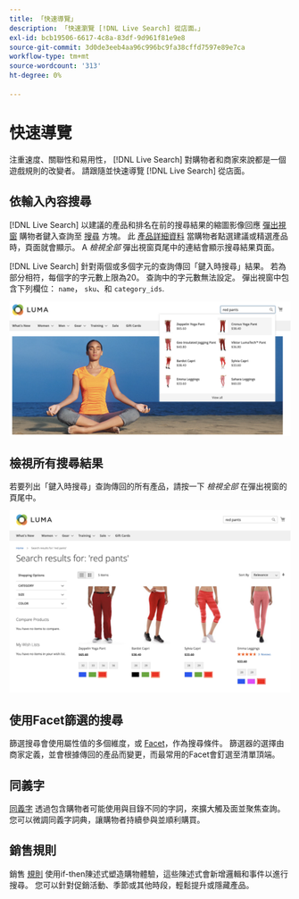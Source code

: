 ```yaml
---
title: 「快速導覽」
description: 「快速瀏覽 [!DNL Live Search] 從店面。」
exl-id: bcb19506-6617-4c8a-83df-9d961f81e9e8
source-git-commit: 3d0de3eeb4aa96c996bc9fa38cffd7597e89e7ca
workflow-type: tm+mt
source-wordcount: '313'
ht-degree: 0%

---
```


# 快速導覽

注重速度、關聯性和易用性， [!DNL Live Search] 對購物者和商家來說都是一個遊戲規則的改變者。 請跟隨並快速導覽 [!DNL Live Search] 從店面。

## 依輸入內容搜尋

[!DNL Live Search] 以建議的產品和排名在前的搜尋結果的縮圖影像回應 [彈出視窗](storefront-popover.md) 購物者鍵入查詢至 [搜尋](https://experienceleague.adobe.com/docs/commerce-admin/catalog/catalog/search/search.html#quick-search) 方塊。 此 [產品詳細資料](https://experienceleague.adobe.com/docs/commerce-admin/start/storefront/storefront.html#product-page) 當購物者點選建議或精選產品時，頁面就會顯示。 A _檢視全部_ 彈出視窗頁尾中的連結會顯示搜尋結果頁面。

[!DNL Live Search] 針對兩個或多個字元的查詢傳回「鍵入時搜尋」結果。 若為部分相符，每個字的字元數上限為20。 查詢中的字元數無法設定。 彈出視窗中包含下列欄位： `name`， `sku`、和 `category_ids`.

![店面範例 — 鍵入時進行搜尋](assets/storefront-search-as-you-type.png)

## 檢視所有搜尋結果

若要列出「鍵入時搜尋」查詢傳回的所有產品，請按一下 _檢視全部_ 在彈出視窗的頁尾中。

![店面範例 — 價格層面](assets/storefront-view-all-search-results.png)

## 使用Facet篩選的搜尋

篩選搜尋會使用屬性值的多個維度，或 [Facet](facets.md)，作為搜尋條件。 篩選器的選擇由商家定義，並會根據傳回的產品而變更，而最常用的Facet會釘選至清單頂端。

## 同義字

[同義字](synonyms.md) 透過包含購物者可能使用與目錄不同的字詞，來擴大觸及面並聚焦查詢。 您可以微調同義字詞典，讓購物者持續參與並順利購買。

## 銷售規則

銷售 [規則](rules.md) 使用if-then陳述式塑造購物體驗，這些陳述式會新增邏輯和事件以進行搜尋。 您可以針對促銷活動、季節或其他時段，輕鬆提升或隱藏產品。
